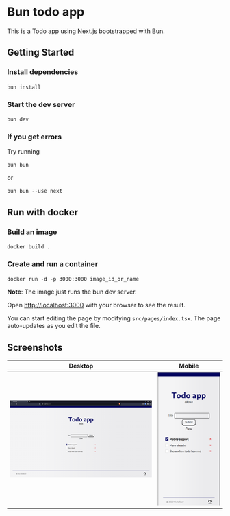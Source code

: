 # Bun todo app

This is a Todo app using [Next.js](https://nextjs.org/) bootstrapped with Bun.

## Getting Started

### Install dependencies

```
bun install
```

### Start the dev server

```
bun dev
```

### If you get errors

Try running

```
bun bun
```

or

```
bun bun --use next
```

## Run with docker

### Build an image

```
docker build .
```

### Create and run a container

```
docker run -d -p 3000:3000 image_id_or_name
```

**Note**: The image just runs the bun dev server.

Open [http://localhost:3000](http://localhost:3000) with your browser to see the result.

You can start editing the page by modifying `src/pages/index.tsx`. The page auto-updates as you edit the file.

## Screenshots

|                Desktop                |                 Mobile                  |
| :-----------------------------------: | :-------------------------------------: |
| ![screenshot](/assets/screenshot.png) | ![screenshot2](/assets/screenshot2.png) |
